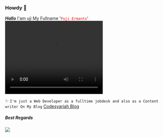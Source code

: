 ### Howdy 👋  

***Hallo*** I'am uji My Fullname '<font color="red">```Puji Ermanto```</font>'  
<video width="320" height="240" controls src="https://youtu.be/qNy6xlVBKrg"></video>

✨ ```I'm just a Web Developer as a fulltime jobdesk and also as a Content writer On My Blog``` <a href="https://codesyariah122.github.io">Codesyariah Blog</a>  


##### Best Regards  
<img src="profile-summary-card-output"/>


